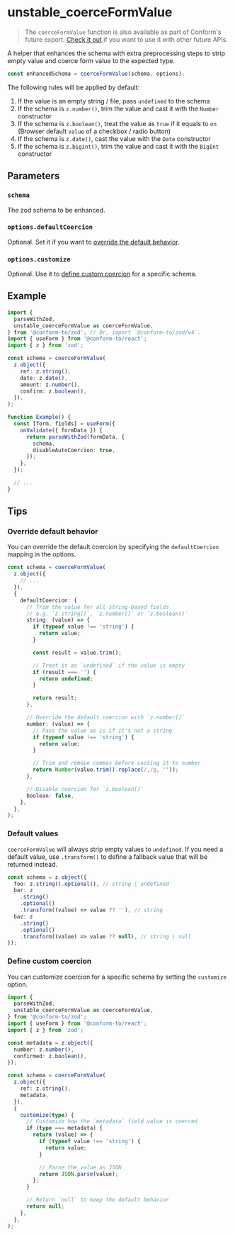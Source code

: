 # unstable_coerceFormValue

> The `coerceFormValue` function is also available as part of Conform's future export. [Check it out](./future/coerceFormValue.md) if you want to use it with other future APIs.

A helper that enhances the schema with extra preprocessing steps to strip empty value and coerce form value to the expected type.

```ts
const enhancedSchema = coerceFormValue(schema, options);
```

The following rules will be applied by default:

1. If the value is an empty string / file, pass `undefined` to the schema
2. If the schema is `z.number()`, trim the value and cast it with the `Number` constructor
3. If the schema is `z.boolean()`, treat the value as `true` if it equals to `on` (Browser default `value` of a checkbox / radio button)
4. If the schema is `z.date()`, cast the value with the `Date` constructor
5. If the schema is `z.bigint()`, trim the value and cast it with the `BigInt` constructor

## Parameters

### `schema`

The zod schema to be enhanced.

### `options.defaultCoercion`

Optional. Set it if you want to [override the default behavior](#override-default-behavior).

### `options.customize`

Optional. Use it to [define custom coercion](#define-custom-coercion) for a specific schema.

## Example

```ts
import {
  parseWithZod,
  unstable_coerceFormValue as coerceFormValue,
} from '@conform-to/zod'; // Or, import `@conform-to/zod/v4`.
import { useForm } from '@conform-to/react';
import { z } from 'zod';

const schema = coerceFormValue(
  z.object({
    ref: z.string(),
    date: z.date(),
    amount: z.number(),
    confirm: z.boolean(),
  }),
);

function Example() {
  const [form, fields] = useForm({
    onValidate({ formData }) {
      return parseWithZod(formData, {
        schema,
        disableAutoCoercion: true,
      });
    },
  });

  // ...
}
```

## Tips

### Override default behavior

You can override the default coercion by specifying the `defaultCoercion` mapping in the options.

```ts
const schema = coerceFormValue(
  z.object({
    // ...
  }),
  {
    defaultCoercion: {
      // Trim the value for all string-based fields
      // e.g. `z.string()`, `z.number()` or `z.boolean()`
      string: (value) => {
        if (typeof value !== 'string') {
          return value;
        }

        const result = value.trim();

        // Treat it as `undefined` if the value is empty
        if (result === '') {
          return undefined;
        }

        return result;
      },

      // Override the default coercion with `z.number()`
      number: (value) => {
        // Pass the value as is if it's not a string
        if (typeof value !== 'string') {
          return value;
        }

        // Trim and remove commas before casting it to number
        return Number(value.trim().replace(/,/g, ''));
      },

      // Disable coercion for `z.boolean()`
      boolean: false,
    },
  },
);
```

### Default values

`coerceFormValue` will always strip empty values to `undefined`. If you need a default value, use `.transform()` to define a fallback value that will be returned instead.

```ts
const schema = z.object({
  foo: z.string().optional(), // string | undefined
  bar: z
    .string()
    .optional()
    .transform((value) => value ?? ''), // string
  baz: z
    .string()
    .optional()
    .transform((value) => value ?? null), // string | null
});
```

### Define custom coercion

You can customize coercion for a specific schema by setting the `customize` option.

```ts
import {
  parseWithZod,
  unstable_coerceFormValue as coerceFormValue,
} from '@conform-to/zod';
import { useForm } from '@conform-to/react';
import { z } from 'zod';

const metadata = z.object({
  number: z.number(),
  confirmed: z.boolean(),
});

const schema = coerceFormValue(
  z.object({
    ref: z.string(),
    metadata,
  }),
  {
    customize(type) {
      // Customize how the `metadata` field value is coerced
      if (type === metadata) {
        return (value) => {
          if (typeof value !== 'string') {
            return value;
          }

          // Parse the value as JSON
          return JSON.parse(value);
        };
      }

      // Return `null` to keep the default behavior
      return null;
    },
  },
);
```
